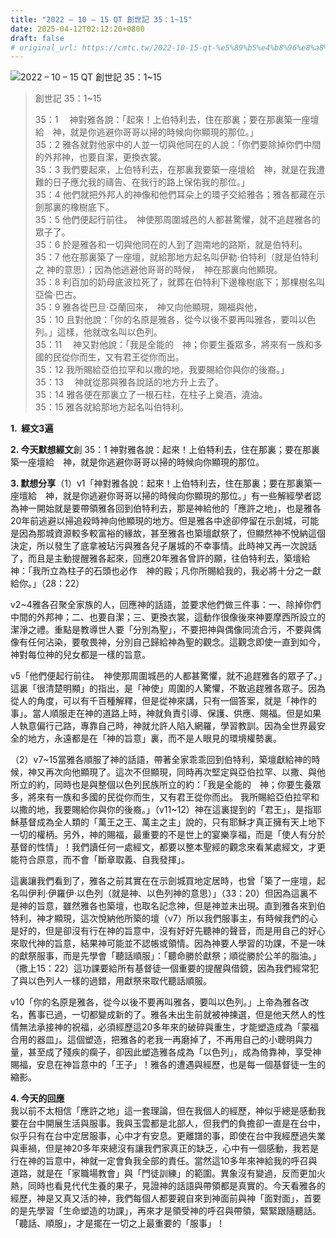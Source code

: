 ```yaml
---
title: "2022 – 10 – 15 QT 創世記 35：1~15"
date: 2025-04-12T02:12:20+0800
draft: false
# original_url: https://cmtc.tw/2022-10-15-qt-%e5%89%b5%e4%b8%96%e8%a8%98-34%ef%bc%9a1831
---
```


![2022 – 10 – 15 QT 創世記 35：1\~15](/images/qt.jpg  "2022 – 10 – 15 QT 創世記 35：1\~15")

> 創世記 35：1\~15
>
> 35：1 　神對雅各說：「起來！上伯特利去，住在那裏；要在那裏築一座壇給　神，就是你逃避你哥哥以掃的時候向你顯現的那位。」  
> 35：2 雅各就對他家中的人並一切與他同在的人說：「你們要除掉你們中間的外邦神，也要自潔，更換衣裳。  
> 35：3 我們要起來，上伯特利去，在那裏我要築一座壇給　神，就是在我遭難的日子應允我的禱告、在我行的路上保佑我的那位。」  
> 35：4 他們就把外邦人的神像和他們耳朵上的環子交給雅各；雅各都藏在示劍那裏的橡樹底下。  
> 35：5 他們便起行前往。　神使那周圍城邑的人都甚驚懼，就不追趕雅各的眾子了。  
> 35：6 於是雅各和一切與他同在的人到了迦南地的路斯，就是伯特利。  
> 35：7 他在那裏築了一座壇，就給那地方起名叫伊勒‧伯特利（就是伯特利之 神的意思）；因為他逃避他哥哥的時候，　神在那裏向他顯現。  
> 35：8 利百加的奶母底波拉死了，就葬在伯特利下邊橡樹底下；那棵樹名叫亞倫‧巴古。  
> 35：9 雅各從巴旦‧亞蘭回來，　神又向他顯現，賜福與他，  
> 35：10 且對他說：「你的名原是雅各，從今以後不要再叫雅各，要叫以色列。」這樣，他就改名叫以色列。  
> 35：11 　神又對他說：「我是全能的　神；你要生養眾多，將來有一族和多國的民從你而生，又有君王從你而出。  
> 35：12 我所賜給亞伯拉罕和以撒的地，我要賜給你與你的後裔。」  
> 35：13 　神就從那與雅各說話的地方升上去了。  
> 35：14 雅各便在那裏立了一根石柱，在柱子上奠酒，澆油。  
> 35：15 雅各就給那地方起名叫伯特利。

**1.  經文3遍**

**2. 今天默想經文**創 35：1 神對雅各說：起來！上伯特利去，住在那裏；要在那裏築一座壇給　神，就是你逃避你哥哥以掃的時候向你顯現的那位。

**3. 默想分享**（1）v1「神對雅各說：起來！上伯特利去，住在那裏；要在那裏築一座壇給　神，就是你逃避你哥哥以掃的時候向你顯現的那位。」有一些解經學者認為神一開始就是要帶領雅各回到伯特利去，那是神給他的「應許之地」，也是雅各20年前逃避以掃追殺時神向他顯現的地方。但是雅各中途卻停留在示劍城，可能是因為那城資源較多較富裕的緣故，甚至雅各也築壇獻祭了，但顯然神不悅納這個決定，所以發生了底拿被玷污與雅各兒子屠城的不幸事情。此時神又再一次說話了，而且是主動提醒雅各起來，回應20年雅各曾許的願，往伯特利去，築壇給神：「我所立為柱子的石頭也必作　神的殿；凡你所賜給我的，我必將十分之一獻給你。」（28：22）

v2\~4雅各召聚全家族的人，回應神的話語，並要求他們做三件事：一、除掉你們中間的外邦神；二、也要自潔；三、更換衣裳，這動作很像後來神要摩西所設立的潔淨之禮。重點是教導世人要「分別為聖」，不要把神與偶像同流合污，不要與偶像有任何沾染，要敬畏神，分別自己歸給神為聖的觀念。這觀念即使一直到如今，神對每位神的兒女都是一樣的旨意。

v5「他們便起行前往。　神使那周圍城邑的人都甚驚懼，就不追趕雅各的眾子了。」這裏「很清楚明顯」的指出，是「神使」周圍的人驚懼，不敢追趕雅各眾子。因為從人的角度，可以有千百種解釋，但是從神來講，只有一個答案，就是「神作的事」。當人順服走在神的道路上時，神就負責引導、保護、供應、賜福。但是如果人執意偏行己路，專靠自己時，神就允許人陷入網羅，學習教訓。因為全世界最安全的地方，永遠都是在「神的旨意」裏，而不是人眼見的環境權勢裏。

（2）v7\~15當雅各順服了神的話語，帶著全家乖乖回到伯特利，築壇獻給神的時候，神又再次向他顯現了。這次不但顯現，同時再次堅定與亞伯拉罕、以撒、與他所立的約，同時也是與整個以色列民族所立的約：「我是全能的　神；你要生養眾多，將來有一族和多國的民從你而生，又有君王從你而出。 我所賜給亞伯拉罕和以撒的地，我要賜給你與你的後裔。」（v11\~12）神在這裏提到的「君王」，是指耶穌基督成為全人類的「萬王之王、萬主之主」說的，只有耶穌才真正擁有天上地下一切的權柄。另外，神的賜福，最重要的不是世上的宴樂享福，而是「使人有分於基督的性情」！我們讀任何一處經文，都要以整本聖經的觀念來看某處經文，才更能符合原意，而不會「斷章取義、自我發揮」。

這裏讓我們看到了，雅各之前其實在在示劍城買地定居時，也曾「築了一座壇，起名叫伊利‧伊羅伊‧以色列（就是神、以色列神的意思）」（33：20）但因為這裏不是神的旨意，雖然雅各也築壇，也取名記念神，但是神並未出現。直到雅各來到伯特利，神才顯現，這次悅納他所築的壇（v7）所以我們服事主，有時候我們的心是好的，但是卻沒有行在神的旨意中，沒有好好先聽神的聲音，而是用自己的好心來取代神的旨意，結果神可能並不認帳或領情。因為神要人學習的功課，不是一味的獻祭服事，而是先學會「聽話順服」：「聽命勝於獻祭；順從勝於公羊的脂油。」（撒上15：22）這功課要給所有基督徒一個重要的提醒與借鏡，因為我們經常犯了與以色列人一樣的過錯，用獻祭來取代聽話順服。

v10「你的名原是雅各，從今以後不要再叫雅各，要叫以色列。」上帝為雅各改名，舊事已過，一切都變成新的了。雅各未出生前就被神揀選，但是他天然人的性情無法承接神的祝福，必須經歷這20多年來的破碎與重生，才能塑造成為「蒙福合用的器皿」。這個塑造，把雅各的老我一再磨掉了，不再用自己的小聰明與力量，甚至成了殘疾的瘸子，卻因此塑造雅各成為「以色列」，成為倚靠神，享受神賜福，安息在神旨意中的「王子」！雅各的遭遇與經歷，也是每一個基督徒一生的縮影。

**4. 今天的回應**  
我以前不太相信「應許之地」這一套理論，但在我個人的經歷，神似乎總是感動我要在台中開展生活與服事。我與玉雲都是北部人，但我們的負擔卻一直是在台中，似乎只有在台中定居服事，心中才有安息。更離譜的事，即使在台中我經歷過失業與車禍，但是神20多年來總沒有讓我們家真正的缺乏，心中有一個感動，我若是行在神的旨意中，神就一定會負我全部的責任。當然這10多年來神給我的呼召與道路，就是在「家職場教會」與「門徒訓練」的範圍。異象沒有變過，反而更加火熱，同時也看見代代生養的果子，見證神的話語與帶領都是真實的。今天看雅各的經歷，神是又真又活的神，我們每個人都要親自來到神面前與神「面對面」，首要的是先學習「生命塑造的功課」，再來才是領受神的呼召與帶領，緊緊跟隨聽話。「聽話、順服」，才是擺在一切之上最重要的「服事」！